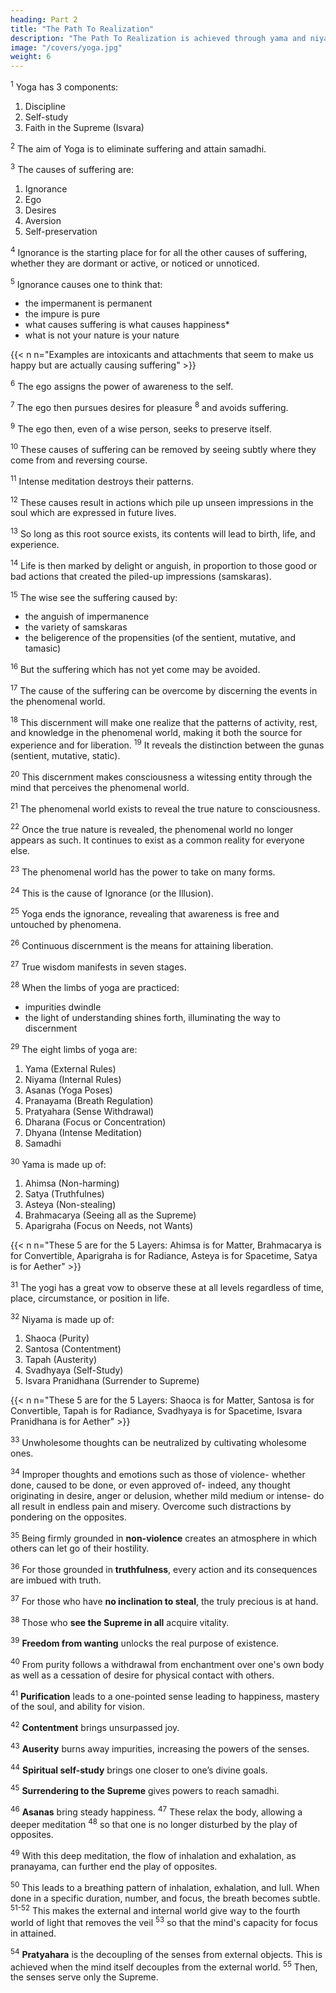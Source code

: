 ```yaml
---
heading: Part 2
title: "The Path To Realization"
description: "The Path To Realization is achieved through yama and niyama"
image: "/covers/yoga.jpg"
weight: 6
---
```



<sup>1</sup> Yoga has 3 components:

1. Discipline
2. Self-study
3. Faith in the Supreme (Isvara)

<!-- Orientation toward the ideal of pure awareness -->

<sup>2</sup> The aim of Yoga is to eliminate suffering and attain samadhi. 


<!-- 2.1 Austerity, the study of sacred texts, and the dedication of action to God constitute the discipline of Mystic Union. -->

<sup>3</sup> The causes of suffering are:

1. Ignorance
2. Ego
3. Desires
4. Aversion
5. Self-preservation


<sup>4</sup> Ignorance is the starting place for for all the other causes of suffering, whether they are dormant or active, or noticed or unnoticed.

 <!-- partially overcome or fully operative. -->

<!-- 2.2 This discipline is practised for the purpose of acquiring fixity of mind on the Lord, free from all impurities and agitations, or on One's Own Reality, and for attenuating the afflictions.

2.3 The five afflictions are ignorance, egoism, attachment, aversion, and the desire to cling to life. -->

<!-- 2.4 Ignorance is the breeding place  -->


<sup>5</sup> Ignorance causes one to think that:
- the impermanent is permanent
- the impure is pure
- what causes suffering is what causes happiness*
- what is not your nature is your nature

 <!-- is eternal, the impure for the pure, evil for good and non-self as self. -->


{{< n n="Examples are intoxicants and attachments that seem to make us happy but are actually causing suffering" >}}


<!-- Lacking this wisdom, one mistakes that which is impermanent, impure, distressing, or empty of self
for permanence, purity, happiness, and self. -->


<sup>6</sup> The ego assigns the power of awareness to the self.

  <!-- is the identification of the power that knows with the instruments of knowing. -->

<sup>7</sup> The ego then pursues desires for pleasure <sup>8</sup> and avoids suffering.

<!-- Desires Attachment Attachment is that magnetic pattern which clusters in pleasure and pulls one towards such experience. -->

<!-- 2.8 Aversion is the magnetic pattern which clusters in misery and pushes one from such experience. -->

<sup>9</sup> The ego then, even of a wise person, seeks to preserve itself.

<!-- 2.9 Flowing by its own energy, established even in the wise and in the foolish, is the unending desire for life. -->

<sup>10</sup> These causes of suffering can be removed by seeing subtly where they come from and reversing course.

<!--  a

2.10 These patterns when subtle may be removed by developing their contraries. -->

<sup>11</sup> Intense meditation destroys their patterns. 

<!-- 2.11 Their active afflictions are to be destroyed by meditation. -->

<sup>12</sup> These causes result in actions which pile up unseen impressions in the soul which are expressed in future lives. 

<sup>13</sup> So long as this root source exists, its contents will lead to birth, life, and experience.


<!-- 2.12 The impressions of works have their roots in afflictions and arise as experience in the present and the future births. -->

<!-- 2.13 When the root exists, its fruition is birth, life and experience. -->

<sup>14</sup> Life is then marked by delight or anguish, in proportion to those good or bad actions that created the piled-up impressions (samskaras).

<sup>15</sup> The wise see the suffering caused by:
- the anguish of impermanence
- the variety of samskaras
- the beligerence of the propensities (of the sentient, mutative, and tamasic)
<!-- The  these samskaras cause suffering.  -->

<!-- 2.14 They have pleasure or pain as their fruit, according as their cause be virtue or vice. -->

<!-- 2.15 All is misery to the wise because of the pains of change, anxiety, and purificatory acts. -->


<sup>16</sup> But the suffering which has not yet come may be avoided.

<sup>17</sup> The cause of the suffering can be overcome by discerning the events in the phenomenal world. 

<!--   What awareness regards, namely the phenomenal world, embodies the qualities of luminosity,
activity, and inertia; it includes oneself, composed of both elements and the senses; and, it is the
ground for both sensual experience and liberation. -->

<sup>18</sup> This discernment will make one realize that the patterns of activity, rest, and knowledge in the phenomenal world, making it both the source for experience and for liberation. <sup>19</sup> It reveals the distinction between the gunas (sentient, mutative, static). 

<sup>20</sup> This discernment makes consciousness a witessing entity through the mind that perceives the phenomenal world. 

<sup>21</sup> The phenomenal world exists to reveal the true nature to consciousness.

<sup>22</sup> Once the true nature is revealed, the phenomenal world no longer appears as such. It continues to exist as a common reality for everyone else.

<sup>23</sup> The phenomenal world has the power to take on many forms. 

<!-- Creation and consciousness 
own owner power acquisition of own forms in yoga -->

<sup>24</sup> This is the cause of Ignorance (or the Illusion).

 <!-- is the cause of this phenomenal world.  -->

<sup>25</sup> Yoga ends the ignorance, revealing that awareness is free and untouched by phenomena.

<!-- 2.17 The cause of the avoidable is the superimposition of the external world onto the unseen world. -->

<!-- 2.18 The experienced world consists of the elements and the senses in play. It is of the nature of cognition, activity and rest, and is for the purpose of experience and realization. -->

<!-- 2.19 The stages of the attributes effecting the experienced world are the specialized and the unspecialized, the differentiated and the undifferentiated.

2.20 The indweller is pure consciousness only, which though pure, sees through the mind and is identified by ego as being only the mind. -->

<!-- 2.21 The very existence of the seen is for the sake of the seer. -->

<!-- 2.22 Although Creation is discerned as not real for the one who has achieved the goal, it is yet real in that Creation remains the common experience to others. -->

<sup>26</sup>  Continuous discernment is the means for attaining liberation.

<!-- 2.23 The association of the seer with Creation is for the distinct recognition of the objective world, as well as for the recognition of the distinct nature of the seer.

2.24 The cause of the association is ignorance.

2.25 Liberation of the seer is the result of the dissassociation of the seer and the seen, with the disappearance of ignorance. -->

<!-- 2.26 The continuous practice of discrimination  -->

<sup>27</sup> True wisdom manifests in seven stages.

<sup>28</sup> When the limbs of yoga are practiced:
- impurities dwindle
- the light of understanding shines forth, illuminating the way to discernment


<sup>29</sup> The eight limbs of yoga are:

1. Yama (External Rules)
2. Niyama (Internal Rules)
3. Asanas (Yoga Poses)
4. Pranayama (Breath Regulation)
5. Pratyahara (Sense Withdrawal)
6. Dharana (Focus or Concentration)
7. Dhyana (Intense Meditation)
8. Samadhi

<!-- concentration, meditative absorption, and integration. -->

<sup>30</sup> Yama is made up of:

1. Ahimsa (Non-harming)
2. Satya (Truthfulnes)
3. Asteya (Non-stealing)
4. Brahmacarya (Seeing all as the Supreme)
5. Aparigraha (Focus on Needs, not Wants)

{{< n n="These 5 are for the 5 Layers: Ahimsa is for Matter, Brahmacarya is for Convertible, Aparigraha is for Radiance, Asteya is for Spacetime, Satya is for Aether" >}}


<sup>31</sup> The yogi has a great vow to observe these at all levels regardless of time, place, circumstance, or position in life.


<sup>32</sup> Niyama is made up of:

1. Shaoca (Purity)
2. Santosa (Contentment)
3. Tapah (Austerity)
4. Svadhyaya (Self-Study)
5. Isvara Pranidhana (Surrender to Supreme)


{{< n n="These 5 are for the 5 Layers: Shaoca is for Matter, Santosa is for Convertible, Tapah is for Radiance, Svadhyaya is for Spacetime, Isvara Pranidhana is for Aether" >}}
 

<!-- 2.28 On the destruction of impurity by the sustained practice of the limbs of Union, the light of knowledge reveals the faculty of discrimination. -->

<!-- 2.29 The eight limbs of Union are self-restraint in actions, fixed observance, posture, regulation of energy, mind-control in sense engagements, concentration, meditation, and realization. -->

<!-- 2.30 Self-restraint in actions includes abstention from violence, from falsehoods, from stealing, from sexual engagements, and from acceptance of gifts. -->


<sup>33</sup> Unwholesome thoughts can be neutralized by cultivating wholesome ones.

<sup>34</sup> Improper thoughts and emotions such as those of violence- whether done, caused to be done, or even approved of- indeed, any thought originating in desire, anger or delusion, whether mild medium or intense- do all result in endless pain and misery. Overcome such distractions by pondering on the opposites.

<sup>35</sup> Being firmly grounded in **non-violence** creates an atmosphere in which others can let go of their hostility.

<sup>36</sup> For those grounded in **truthfulness**, every action and its consequences are imbued with truth.

<sup>37</sup> For those who have **no inclination to steal**, the truly precious is at hand.

<sup>38</sup> Those who **see the Supreme in all** acquire vitality.

<sup>39</sup> **Freedom from wanting** unlocks the real purpose of existence.

<sup>40</sup> From purity follows a withdrawal from enchantment over one's own body as well as a cessation of desire for physical contact with others.

<sup>41</sup> **Purification** leads to a one-pointed sense leading to happiness, mastery of the soul, and ability for vision.
 <!-- self-awareness -->

<sup>42</sup> **Contentment** brings unsurpassed joy.

<sup>43</sup> **Auserity** burns away impurities, increasing the powers of the senses. 

<sup>44</sup> **Spiritual self-study** brings one closer to one’s divine goals. 

 <!-- personal deity. -->

<sup>45</sup> **Surrendering to the Supreme** gives powers to reach samadhi. 

<sup>46</sup> **Asanas** bring steady happiness. <sup>47</sup> These relax the body, allowing a deeper meditation  <sup>48</sup> so that one is no longer disturbed by the play of opposites.

<sup>49</sup> With this deep meditation, the flow of inhalation and exhalation, as pranayama, can further end the play of opposites.  

<sup>50</sup> This leads to a breathing pattern of inhalation, exhalation, and lull. When done in a specific duration, number, and focus, the breath becomes subtle. <sup>51-52</sup> This makes the external and internal world give way to the fourth world of light that removes the veil <sup>53</sup> so that the mind's capacity for focus in attained. 

<sup>54</sup> **Pratyahara** is the decoupling of the senses from external objects. This is achieved when the mind itself decouples from the external world. <sup>55</sup> Then, the senses serve only the Supreme.



<!-- perfecting  the body and its senses become supremely refined. -->

<!-- With bodily purification, one’s body ceases to be compelling, likewise contact with others. -->

<!-- 2.31 These five willing abstentions are not limited by rank, place, time or circumstance and constitute the Great Vow.

2.32 The fixed observances are cleanliness, contentment, austerity, study and persevering devotion to God.

2.33 When improper thoughts disturb the mind, there should be constant pondering over the opposites.

2.34 

2.35 When one is confirmed in non-violence, hostility ceases in his presence.

2.36 When one is firmly established in speaking truth, the fruits of action become subservient to him.

2.37 All jewels approach him who is confirmed in honesty.

2.38 When one is confirmed in celibacy, spiritual vigor is gained.

2.39 When one is confirmed in non-possessiveness, the knowledge of the why and how of existence is attained.

2.40 From purity follows a withdrawal from enchantment over one's own body as well as a cessation of desire for physical contact with others.

2.41 As a result of contentment there is purity of mind, one-pointedness, control of the senses, and fitness for the vision of the self.

2.42 Supreme happiness is gained via contentment.

2.43 Through sanctification and the removal of impurities, there arise special powers in the body and senses.

2.44 By study comes communion with the Lord in the Form most admired.

2.45 Realization is experienced by making the Lord the motive of all actions.

2.46 The posture should be steady and comfortable.

2.47 In effortless relaxation, dwell mentally on the Endless with utter attention.

2.48 From that there is no disturbance from the dualities.

2.49 When that exists, control of incoming and outgoing energies is next.

2.50 It may be external, internal, or midway, regulated by time, place, or number, and of brief or long duration.

2.51 Energy-control which goes beyond the sphere of external and internal is the fourth level- the vital.

2.52 In this way, that which covers the light is destroyed.

2.53 Thus the mind becomes fit for concentration.

2.54 When the mind maintains awareness, yet does not mingle with the senses, nor the senses with sense impressions, then self-awareness blossoms.

2.55 In this way comes mastery over the senses. -->
